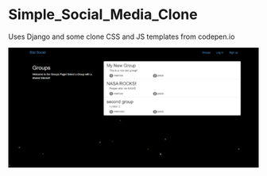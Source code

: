 # Simple_Social_Media_Clone
Uses Django and some clone CSS and JS templates from codepen.io


<img src="Capture.PNG" alt="">
